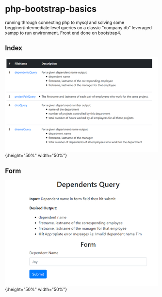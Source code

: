 # php-bootstrap-basics
running through connecting php to mysql and solving some begginer/intermediate level queries on a classic 
"company db" leveraged xampp to run environment. Front end done on bootstrap4. 

## Index 
![](./index-capture.PNG){:height="50%" width="50%"}

## Form 
![](./form-capture.PNG){:height="50%" width="50%"}
